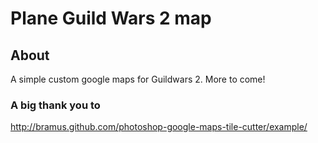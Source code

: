 # Plane Guild Wars 2 map
## About
A simple custom google maps for Guildwars 2. More to come!

### A big thank you to
http://bramus.github.com/photoshop-google-maps-tile-cutter/example/